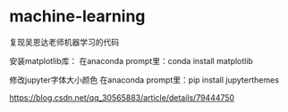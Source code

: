 # machine-learning
复现吴恩达老师机器学习的代码

安装matplotlib库：
在anaconda prompt里：conda install matplotlib

修改jupyter字体大小颜色
在anaconda prompt里：pip install jupyterthemes

https://blog.csdn.net/qq_30565883/article/details/79444750
